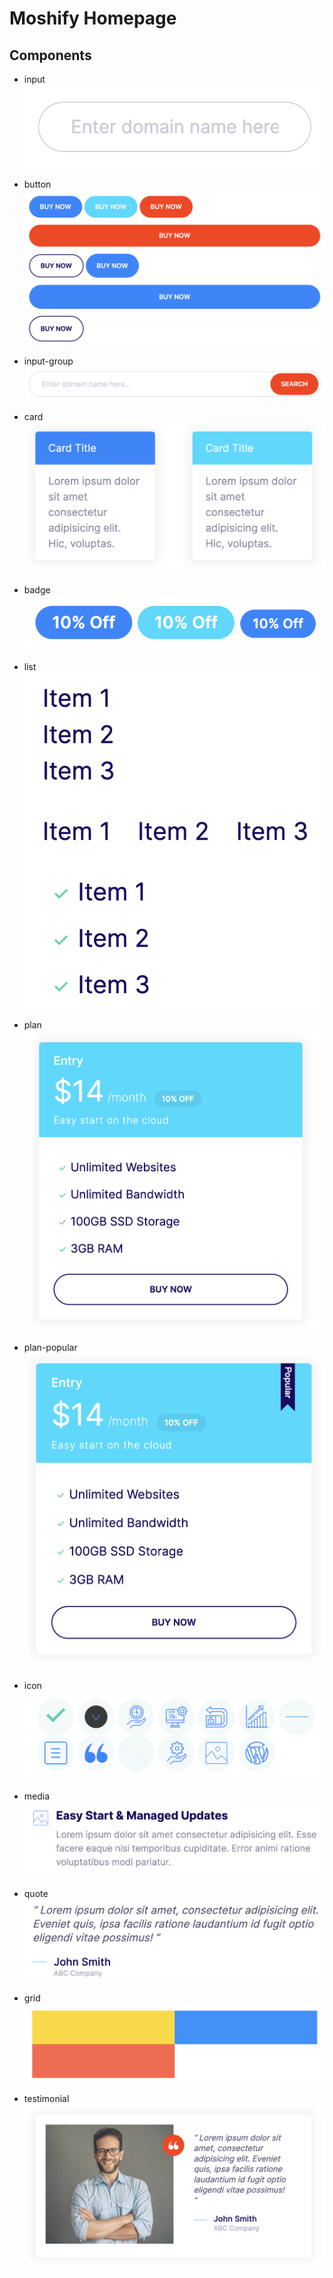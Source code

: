 # Moshify Homepage

## Components

* input
![input](ReadmeImg/input.png)


* button
![buttons](ReadmeImg/buttons.png)


* input-group
![input-group](ReadmeImg/input-group.png)


* card
![cards](ReadmeImg/cards.png)


* badge
![badges](ReadmeImg/badges.png)


* list
![lists](ReadmeImg/lists.png)


* plan
![plan](ReadmeImg/plan.png)


* plan-popular
![plan-popular](ReadmeImg/plan-popular.png)


* icon
![icons](ReadmeImg/icons.png)


* media
![media](ReadmeImg/media.png)


* quote
![quote](ReadmeImg/quote.png)


* grid
![grid](ReadmeImg/grid.png)


* testimonial
![testimonial](ReadmeImg/testimonial.png)
